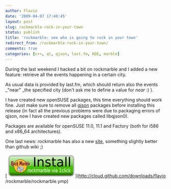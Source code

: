 ```yaml
---
author: Flavio
date: '2009-04-07 17:40:45'
layout: post
slug: rockmarble-rock-in-your-town
status: publish
title: 'rockmarble: see who is going to rock in your town'
redirect_from: /rockmarble-rock-in-your-town/
comments: true
categories: [c++, qt, qjson, last.fm, KDE, marble]
---
```


During the last weekend I hacked a bit on rockmarble and I added a new
feature: retrieve all the events happening in a certain city.

As usual data is provided by last.fm, which should return also the events
_"near" _the specified city (don't ask me to define a value for _near_ :) ).

I have created new openSUSE packages, this time everything should work fine.
Just make sure to remove all [qjson](http://qjson.sourceforge.net/) packages
before installing this release (in fact all the previous problems were due to
packaging errors of qjson, now I have created new packages called libqjson0).

Packages are available for openSUSE 11.0, 11.1 and Factory (both for i586 and
x86_64 architectures).

One last news: rockmarble has also a new
[site](http://rockmarble.sourceforge.net), something slightly better than
github wiki ;)

[![](/images/rockmarble/rockmarble_1click.png)](http://cloud.github.com/downloads/flavio
/rockmarble/rockmarble.ymp)

